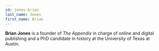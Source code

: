 ```yaml
---
id: jones-brian
last_name: Jones
first_name: Brian
---
```

**Brian Jones** is a founder of _The Appendix_ in charge of online and digital publishing and a PhD candidate in history at the University of Texas at Austin.